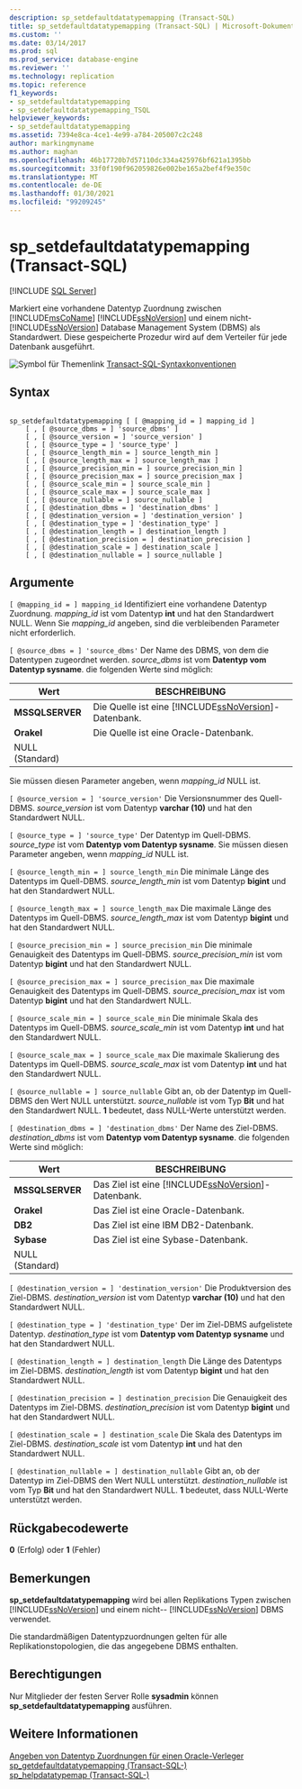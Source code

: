 ```yaml
---
description: sp_setdefaultdatatypemapping (Transact-SQL)
title: sp_setdefaultdatatypemapping (Transact-SQL) | Microsoft-Dokumentation
ms.custom: ''
ms.date: 03/14/2017
ms.prod: sql
ms.prod_service: database-engine
ms.reviewer: ''
ms.technology: replication
ms.topic: reference
f1_keywords:
- sp_setdefaultdatatypemapping
- sp_setdefaultdatatypemapping_TSQL
helpviewer_keywords:
- sp_setdefaultdatatypemapping
ms.assetid: 7394e8ca-4ce1-4e99-a784-205007c2c248
author: markingmyname
ms.author: maghan
ms.openlocfilehash: 46b17720b7d57110dc334a425976bf621a1395bb
ms.sourcegitcommit: 33f0f190f962059826e002be165a2bef4f9e350c
ms.translationtype: MT
ms.contentlocale: de-DE
ms.lasthandoff: 01/30/2021
ms.locfileid: "99209245"
---
```

# <a name="sp_setdefaultdatatypemapping-transact-sql"></a>sp_setdefaultdatatypemapping (Transact-SQL)
[!INCLUDE [SQL Server](../../includes/applies-to-version/sqlserver.md)]

  Markiert eine vorhandene Datentyp Zuordnung zwischen [!INCLUDE[msCoName](../../includes/msconame-md.md)] [!INCLUDE[ssNoVersion](../../includes/ssnoversion-md.md)] und einem nicht- [!INCLUDE[ssNoVersion](../../includes/ssnoversion-md.md)] Database Management System (DBMS) als Standardwert. Diese gespeicherte Prozedur wird auf dem Verteiler für jede Datenbank ausgeführt.  
  
 ![Symbol für Themenlink](../../database-engine/configure-windows/media/topic-link.gif "Symbol für Themenlink") [Transact-SQL-Syntaxkonventionen](../../t-sql/language-elements/transact-sql-syntax-conventions-transact-sql.md)  
  
## <a name="syntax"></a>Syntax  
  
```  
  
sp_setdefaultdatatypemapping [ [ @mapping_id = ] mapping_id ]  
    [ , [ @source_dbms = ] 'source_dbms' ]  
    [ , [ @source_version = ] 'source_version' ]  
    [ , [ @source_type = ] 'source_type' ]   
    [ , [ @source_length_min = ] source_length_min ]  
    [ , [ @source_length_max = ] source_length_max ]  
    [ , [ @source_precision_min = ] source_precision_min ]  
    [ , [ @source_precision_max = ] source_precision_max ]  
    [ , [ @source_scale_min = ] source_scale_min ]  
    [ , [ @source_scale_max = ] source_scale_max ]  
    [ , [ @source_nullable = ] source_nullable ]  
    [ , [ @destination_dbms = ] 'destination_dbms' ]  
    [ , [ @destination_version = ] 'destination_version' ]  
    [ , [ @destination_type = ] 'destination_type' ]  
    [ , [ @destination_length = ] destination_length ]  
    [ , [ @destination_precision = ] destination_precision ]  
    [ , [ @destination_scale = ] destination_scale ]  
    [ , [ @destination_nullable = ] source_nullable ]  
```  
  
## <a name="arguments"></a>Argumente  
`[ @mapping_id = ] mapping_id` Identifiziert eine vorhandene Datentyp Zuordnung.  *mapping_id* ist vom Datentyp **int** und hat den Standardwert NULL. Wenn Sie *mapping_id* angeben, sind die verbleibenden Parameter nicht erforderlich.  
  
`[ @source_dbms = ] 'source_dbms'` Der Name des DBMS, von dem die Datentypen zugeordnet werden. *source_dbms* ist vom **Datentyp vom Datentyp sysname**. die folgenden Werte sind möglich:  
  
|Wert|BESCHREIBUNG|  
|-----------|-----------------|  
|**MSSQLSERVER**|Die Quelle ist eine [!INCLUDE[ssNoVersion](../../includes/ssnoversion-md.md)]-Datenbank.|  
|**Orakel**|Die Quelle ist eine Oracle-Datenbank.|  
|NULL (Standard)||  
  
 Sie müssen diesen Parameter angeben, wenn *mapping_id* NULL ist.  
  
`[ @source_version = ] 'source_version'` Die Versionsnummer des Quell-DBMS. *source_version* ist vom Datentyp **varchar (10)** und hat den Standardwert NULL.  
  
`[ @source_type = ] 'source_type'` Der Datentyp im Quell-DBMS. *source_type* ist vom **Datentyp vom Datentyp sysname**. Sie müssen diesen Parameter angeben, wenn *mapping_id* NULL ist.  
  
`[ @source_length_min = ] source_length_min` Die minimale Länge des Datentyps im Quell-DBMS. *source_length_min* ist vom Datentyp **bigint** und hat den Standardwert NULL.  
  
`[ @source_length_max = ] source_length_max` Die maximale Länge des Datentyps im Quell-DBMS. *source_length_max* ist vom Datentyp **bigint** und hat den Standardwert NULL.  
  
`[ @source_precision_min = ] source_precision_min` Die minimale Genauigkeit des Datentyps im Quell-DBMS. *source_precision_min* ist vom Datentyp **bigint** und hat den Standardwert NULL.  
  
`[ @source_precision_max = ] source_precision_max` Die maximale Genauigkeit des Datentyps im Quell-DBMS. *source_precision_max* ist vom Datentyp **bigint** und hat den Standardwert NULL.  
  
`[ @source_scale_min = ] source_scale_min` Die minimale Skala des Datentyps im Quell-DBMS. *source_scale_min* ist vom Datentyp **int** und hat den Standardwert NULL.  
  
`[ @source_scale_max = ] source_scale_max` Die maximale Skalierung des Datentyps im Quell-DBMS. *source_scale_max* ist vom Datentyp **int** und hat den Standardwert NULL.  
  
`[ @source_nullable = ] source_nullable` Gibt an, ob der Datentyp im Quell-DBMS den Wert NULL unterstützt. *source_nullable* ist vom Typ **Bit** und hat den Standardwert NULL. **1** bedeutet, dass NULL-Werte unterstützt werden.  
  
`[ @destination_dbms = ] 'destination_dbms'` Der Name des Ziel-DBMS. *destination_dbms* ist vom **Datentyp vom Datentyp sysname**. die folgenden Werte sind möglich:  
  
|Wert|BESCHREIBUNG|  
|-----------|-----------------|  
|**MSSQLSERVER**|Das Ziel ist eine [!INCLUDE[ssNoVersion](../../includes/ssnoversion-md.md)]-Datenbank.|  
|**Orakel**|Das Ziel ist eine Oracle-Datenbank.|  
|**DB2**|Das Ziel ist eine IBM DB2-Datenbank.|  
|**Sybase**|Das Ziel ist eine Sybase-Datenbank.|  
|NULL (Standard)||  
  
`[ @destination_version = ] 'destination_version'` Die Produktversion des Ziel-DBMS. *destination_version* ist vom Datentyp **varchar (10)** und hat den Standardwert NULL.  
  
`[ @destination_type = ] 'destination_type'` Der im Ziel-DBMS aufgelistete Datentyp. *destination_type* ist vom **Datentyp vom Datentyp sysname** und hat den Standardwert NULL.  
  
`[ @destination_length = ] destination_length` Die Länge des Datentyps im Ziel-DBMS. *destination_length* ist vom Datentyp **bigint** und hat den Standardwert NULL.  
  
`[ @destination_precision = ] destination_precision` Die Genauigkeit des Datentyps im Ziel-DBMS. *destination_precision* ist vom Datentyp **bigint** und hat den Standardwert NULL.  
  
`[ @destination_scale = ] destination_scale` Die Skala des Datentyps im Ziel-DBMS. *destination_scale* ist vom Datentyp **int** und hat den Standardwert NULL.  
  
`[ @destination_nullable = ] destination_nullable` Gibt an, ob der Datentyp im Ziel-DBMS den Wert NULL unterstützt. *destination_nullable* ist vom Typ **Bit** und hat den Standardwert NULL. **1** bedeutet, dass NULL-Werte unterstützt werden.  
  
## <a name="return-code-values"></a>Rückgabecodewerte  
 **0** (Erfolg) oder **1** (Fehler)  
  
## <a name="remarks"></a>Bemerkungen  
 **sp_setdefaultdatatypemapping** wird bei allen Replikations Typen zwischen [!INCLUDE[ssNoVersion](../../includes/ssnoversion-md.md)] und einem nicht-- [!INCLUDE[ssNoVersion](../../includes/ssnoversion-md.md)] DBMS verwendet.  
  
 Die standardmäßigen Datentypzuordnungen gelten für alle Replikationstopologien, die das angegebene DBMS enthalten.  
  
## <a name="permissions"></a>Berechtigungen  
 Nur Mitglieder der festen Server Rolle **sysadmin** können **sp_setdefaultdatatypemapping** ausführen.  
  
## <a name="see-also"></a>Weitere Informationen  
 [Angeben von Datentyp Zuordnungen für einen Oracle-Verleger](../../relational-databases/replication/publish/specify-data-type-mappings-for-an-oracle-publisher.md)   
 [sp_getdefaultdatatypemapping &#40;Transact-SQL-&#41;](../../relational-databases/system-stored-procedures/sp-getdefaultdatatypemapping-transact-sql.md)   
 [sp_helpdatatypemap &#40;Transact-SQL-&#41;](../../relational-databases/system-stored-procedures/sp-helpdatatypemap-transact-sql.md)  
  
  
